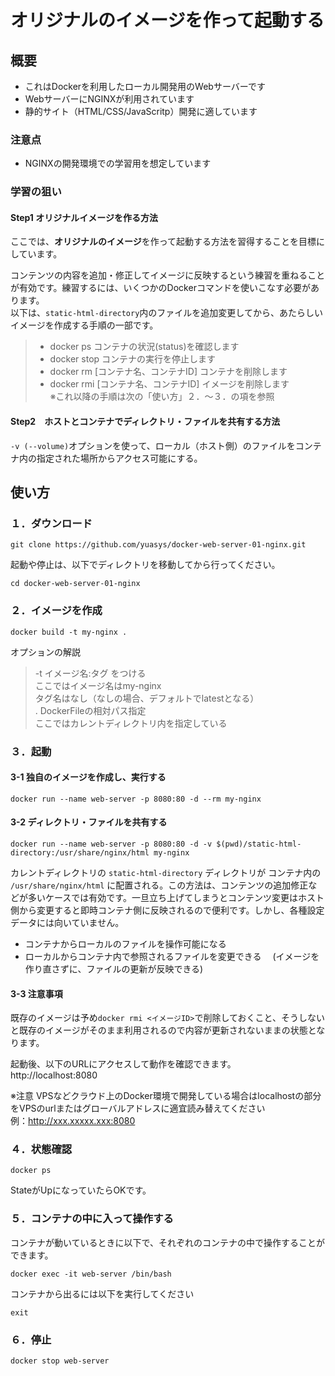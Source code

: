 # オリジナルのイメージを作って起動する

## 概要
- これはDockerを利用したローカル開発用のWebサーバーです
- WebサーバーにNGINXが利用されています
- 静的サイト（HTML/CSS/JavaScritp）開発に適しています

### 注意点
- NGINXの開発環境での学習用を想定しています

### 学習の狙い

#### Step1 オリジナルイメージを作る方法

ここでは、<b>オリジナルのイメージ</b>を作って起動する方法を習得することを目標にしています。  

コンテンツの内容を追加・修正してイメージに反映するという練習を重ねることが有効です。練習するには、いくつかのDockerコマンドを使いこなす必要があります。  
以下は、`static-html-directory`内のファイルを追加変更してから、あたらしいイメージを作成する手順の一部です。

> - docker ps  コンテナの状況(status)を確認します
> - docker stop  コンテナの実行を停止します
> - docker rm [コンテナ名、コンテナID] コンテナを削除します
> - docker rmi [コンテナ名、コンテナID] イメージを削除します  
>  ※これ以降の手順は次の「使い方」２．〜３．の項を参照

#### Step2　ホストとコンテナでディレクトリ・ファイルを共有する方法

`-v (--volume)`オプションを使って、ローカル（ホスト側）のファイルをコンテナ内の指定された場所からアクセス可能にする。  

## 使い方
### １．ダウンロード
```
git clone https://github.com/yuasys/docker-web-server-01-nginx.git
```

起動や停止は、以下でディレクトリを移動してから行ってください。
```
cd docker-web-server-01-nginx
```

### ２．イメージを作成
```
docker build -t my-nginx .
```

オプションの解説  

> -t イメージ名:タグ をつける  
    ここではイメージ名はmy-nginx  
    タグ名はなし（なしの場合、デフォルトでlatestとなる）  
.  DockerFileの相対パス指定  
    ここではカレントディレクトリ内を指定している

### ３．起動

#### 3-1 独自のイメージを作成し、実行する

```
docker run --name web-server -p 8080:80 -d --rm my-nginx
```

#### 3-2 ディレクトリ・ファイルを共有する

```
docker run --name web-server -p 8080:80 -d -v $(pwd)/static-html-directory:/usr/share/nginx/html my-nginx
```

カレントディレクトリの `static-html-directory` ディレクトリが
コンテナ内の `/usr/share/nginx/html` に配置される。この方法は、コンテンツの追加修正などが多いケースでは有効です。一旦立ち上げてしまうとコンテンツ変更はホスト側から変更すると即時コンテナ側に反映されるので便利です。しかし、各種設定データには向いていません。

- コンテナからローカルのファイルを操作可能になる
- ローカルからコンテナ内で参照されるファイルを変更できる
　(イメージを作り直さずに、ファイルの更新が反映できる)

#### 3-3 注意事項

既存のイメージは予め`docker rmi <イメージID>`で削除しておくこと、そうしないと既存のイメージがそのまま利用されるので内容が更新されないままの状態となります。


起動後、以下のURLにアクセスして動作を確認できます。  
http://localhost:8080

※注意 VPSなどクラウド上のDocker環境で開発している場合はlocalhostの部分をVPSのurlまたはグローバルアドレスに適宜読み替えてください  
      例：http://xxx.xxxxx.xxx:8080

### ４．状態確認
```
docker ps
```
StateがUpになっていたらOKです。


### ５．コンテナの中に入って操作する
コンテナが動いているときに以下で、それぞれのコンテナの中で操作することができます。
```
docker exec -it web-server /bin/bash
```


コンテナから出るには以下を実行してください
```
exit
```


### ６．停止
```
docker stop web-server
```
